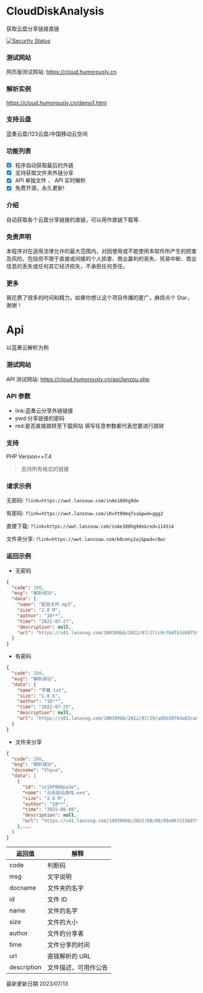 # CloudDiskAnalysis

获取云盘分享链接直链

[![Security Status](https://s.murphysec.com/badge/HurryBy/lanzou-directlink.svg)](https://www.murphysec.com/p/HurryBy/lanzou-directlink)
### 测试网站

网页版测试网站: https://cloud.humorously.cn

### 解析实例

https://cloud.humorously.cn/demo1.html

### 支持云盘

蓝奏云盘/123云盘/中国移动云空间
### 功能列表

- [x] 程序自动获取最后的外链
- [x] 支持获取文件夹外链分享
- [x] API 单独文件 、 API 实时解析
- [x] 免费开源，永久更新!

### 介绍

自动获取各个云盘分享链接的直链，可以用作直链下载等.

### 免责声明

本程序对在适用法律允许的最大范围内，对因使用或不能使用本软件所产生的损害及风险，包括但不限于直接或间接的个人损害、商业赢利的丧失、贸易中断、商业信息的丢失或任何其它经济损失，不承担任何责任。

### 更多

我花费了很多的时间和精力，如果你想让这个项目传播的更广，麻烦点个 Star，谢谢！

# Api

以蓝奏云解析为例

### 测试网站

API 测试网站: https://cloud.humorously.cn/api/lanzou.php

### API 参数

- link:蓝奏云分享外链链接
- pwd:分享链接的密码
- red:是否直接跳转至下载网站 填写任意参数都代表您要进行跳转

### 支持

PHP Version<=7.4

> 支持所有格式的链接

### 请求示例

无密码: `?link=https://wwt.lanzouw.com/inAe108hg9de`

有密码: `?link=https://wwt.lanzouw.com/iKvVt08mqfxa&pwd=ggg2`

直接下载: `?link=https://wwt.lanzouw.com/inAe108hg9de&red=114514`

文件夹分享: `?link=https://wwt.lanzouw.com/b0cmny2aj&pwd=c8wc`

### 返回示例

- 无密码

```json
{
  "code": 200,
  "msg": "解析成功",
  "data": {
    "name": "配音文件.mp3",
    "size": "2.8 M",
    "author": "18**",
    "time": "2022-07-27",
    "description": null,
    "url": "https://s41.lanzoug.com/100309bb/2022/07/27/c9cfbdfb1d487506e3dd375317a3464f.mp3?st=5uPUVQOVGdIms5GcFWpQnw&e=1664761013&b=B7xc2QOOVbkCyFWwBbNXxVOBALgAulbmUSwPb1QjVGU_c&fi=76444934&pid=107-151-195-148&up=2&mp=1&co=1"
  }
}
```

- 有密码

```json
{
  "code": 200,
  "msg": "解析成功",
  "data": {
    "name": "字幕.txt",
    "size": "1.0 K",
    "author": "18**",
    "time": "2022-07-29",
    "description": null,
    "url": "https://s01.lanzoug.com/100309bb/2022/07/29/ad5b3876da02ca8dbd6a7b3387c3493f.txt?st=ETWtF1FGPkeJR2AZtdczyg&e=1664761037&b=ArUJpFfAVbUC7lWWUS8DcwUoASk_c&fi=76691410&pid=222-131-184-198&up=2&mp=0&co=1"
  }
}
```

- 文件夹分享

```json
{
  "code": 200,
  "msg": "解析成功",
  "docname": "Chyua",
  "data": [
    {
      "id": "injhP096pa3e",
      "name": "点击启动游戏.exe",
      "size": "2.6 M",
      "author": "18**",
      "time": "2022-08-08",
      "description": null,
      "url": "https://s41.lanzoug.com/100309bb/2022/08/08/89a9b721568792d6788454555f9f93a4.exe?st=GKQvsd8jsUAhakYUK8kgkA&e=1664761057&b=Ardc3lPqU7MA0l6zAbQFkQX_aXeQBigepAbQLvgW6UbVWjFnWBigAYAAtX2w_c&fi=77623024&pid=107-151-195-148&up=2&mp=1&co=1"
    },...
  ]
}
```

| 返回值      | 解释                 |
| ----------- | -------------------- |
| code        | 判断码               |
| msg         | 文字说明             |
| docname     | 文件夹的名字         |
| id          | 文件 ID              |
| name        | 文件的名字           |
| size        | 文件的大小           |
| author      | 文件的分享者         |
| time        | 文件分享的时间       |
| url         | 直链解析的 URL       |
| description | 文件描述，可用作公告 |

最新更新日期 2023/07/13

